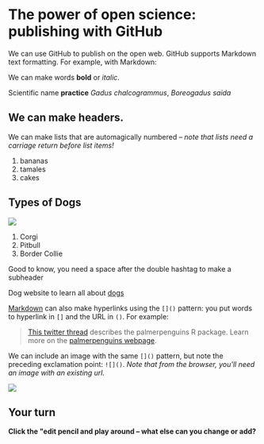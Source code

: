 # The power of open science: publishing with GitHub

We can use GitHub to publish on the open web. GitHub supports Markdown text formatting. For example, with Markdown:

We can make words **bold** or *italic*.

Scientific name **practice** *Gadus chalcogrammus*, *Boreogadus saida* 

## We can make headers.

We can make lists that are automagically numbered – *note that lists need a carriage return before list items!*

1. bananas
1. tamales
1. cakes

## Types of Dogs
![](https://s3.amazonaws.com/cdn-origin-etr.akc.org/wp-content/uploads/2017/11/14112506/Pembroke-Welsh-Corgi-standing-outdoors-in-the-fall.jpg)
  1. Corgi 
  2. Pitbull
  3. Border Collie

Good to know, you need a space after the double hashtag to make a subheader

Dog website to learn all about [dogs](https://www.akc.org/dog-breeds/)

[Markdown](https://quarto.org/docs/authoring/markdown-basics.html) can also make hyperlinks using the `[]()` pattern: you put words to hyperlink in `[]` and the URL in `()`. For example:

> [This twitter thread](https://twitter.com/allison_horst/status/1287772985630191617) describes the palmerpenguins R package. 
Learn more on the [palmerpenguins webpage](https://allisonhorst.github.io/palmerpenguins).

We can include an image with the same `[]()` pattern, but note the preceding exclamation point: `![]()`. *Note that from the browser, you'll need an image with an existing url.* 

![](https://octodex.github.com/images/labtocat.png)

## Your turn

**Click the "edit pencil and play around – what else can you change or add?**


